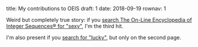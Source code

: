 title: My contributions to OEIS
draft: 1
date: 2018-09-19
rownav: 1

Weird but completely true story: if you <a
href="https://oeis.org/search?q=sexy">search The On-Line Encyclopedia of
Integer Sequences® for "sexy"</a>, I'm the third hit.

I'm also present if you <a
href="https://oeis.org/search?q=lucky&start=10">search for "lucky"</a>, but
only on the second page.
